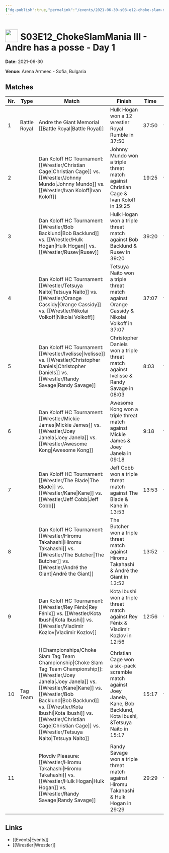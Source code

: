 ```yaml
---
{"dg-publish":true,"permalink":"/events/2021-06-30-s03-e12-choke-slam-mania-iii-andre-has-a-posse-day-1/","title":"S03E12_ChokeSlamMania III - Andre has a posse - Day 1","noteIcon":""}
---
```



# <img src="https://github.com/CptSpaulding1980/choke-slam-wrestling/releases/download/images/ChokeSlam.png" width="40" style="vertical-align:bottom; margin-right:8px;">**S03E12_ChokeSlamMania III - Andre has a posse - Day 1**

**Date:** 2021-06-30

**Venue:** Arena Armeec - Sofia, Bulgaria

## Matches

| Nr. | Type | Match | Finish | Time | Rating | Score |
|-----|------|-------|--------|------|--------|-------|
| 1 | Battle Royal | Andre the Giant Memorial [[Battle Royal\|Battle Royal]] | Hulk Hogan won a 12 wrestler Royal Rumble in  37:50 | 37:50 | ★★★★1/4 | 89 |
| 2 |  | Dan Koloff HC Tournament: [[Wrestler/Christian Cage\|Christian Cage]] vs. [[Wrestler/Johnny Mundo\|Johnny Mundo]] vs. [[Wrestler/Ivan Koloff\|Ivan Koloff]]  | Johnny Mundo won a triple threat match against Christian Cage & Ivan Koloff in  19:25 | 19:25 | ★★★★1/2 | 95 |
| 3 |  | Dan Koloff HC Tournament: [[Wrestler/Bob Backlund\|Bob Backlund]] vs. [[Wrestler/Hulk Hogan\|Hulk Hogan]] vs. [[Wrestler/Rusev\|Rusev]]  | Hulk Hogan won a triple threat match against Bob Backlund & Rusev  in  39:20 | 39:20 | ★★★★★★ | 105 |
| 4 |  | Dan Koloff HC Tournament: [[Wrestler/Tetsuya Naito\|Tetsuya Naito]] vs. [[Wrestler/Orange Cassidy\|Orange Cassidy]] vs. [[Wrestler/Nikolai Volkoff\|Nikolai Volkoff]] | Tetsuya Naito won a triple threat match against Orange Cassidy & Nikolai Volkoff in  37:07 | 37:07 | ★★★★3/4 | 97 |
| 5 |  | Dan Koloff HC Tournament: [[Wrestler/Ivelisse\|Ivelisse]] vs. [[Wrestler/Christopher Daniels\|Christopher Daniels]] vs. [[Wrestler/Randy Savage\|Randy Savage]] | Christopher Daniels won a triple threat match against Ivelisse & Randy Savage in  08:03 | 8:03 | ★★★1/2 | 77 |
| 6 |  | Dan Koloff HC Tournament: [[Wrestler/Mickie James\|Mickie James]] vs. [[Wrestler/Joey Janela\|Joey Janela]] vs. [[Wrestler/Awesome Kong\|Awesome Kong]] | Awesome Kong won a triple threat match against Mickie James & Joey Janela in  09:18 | 9:18 | ★★★1/4 | 72 |
| 7 |  | Dan Koloff HC Tournament: [[Wrestler/The Blade\|The Blade]] vs. [[Wrestler/Kane\|Kane]] vs. [[Wrestler/Jeff Cobb\|Jeff Cobb]] | Jeff Cobb won a triple threat match against The Blade & Kane in  13:53 | 13:53 | ★★★1/4 | 75 |
| 8 |  | Dan Koloff HC Tournament: [[Wrestler/Hiromu Takahashi\|Hiromu Takahashi]] vs. [[Wrestler/The Butcher\|The Butcher]] vs. [[Wrestler/André the Giant\|André the Giant]] | The Butcher won a triple threat match against Hiromu Takahashi & André the Giant in  13:52 | 13:52 | ★★★3/4 | 81 |
| 9 |  | Dan Koloff HC Tournament: [[Wrestler/Rey Fénix\|Rey Fénix]] vs. [[Wrestler/Kota Ibushi\|Kota Ibushi]] vs. [[Wrestler/Vladimir Kozlov\|Vladimir Kozlov]] | Kota Ibushi won a triple threat match against Rey Fénix & Vladimir Kozlov in  12:56 | 12:56 | ★★★1/4 | 74 |
| 10 | Tag Team | [[Championships/Choke Slam Tag Team Championship\|Choke Slam Tag Team Championship]]: [[Wrestler/Joey Janela\|Joey Janela]] vs. [[Wrestler/Kane\|Kane]] vs. [[Wrestler/Bob Backlund\|Bob Backlund]] vs. [[Wrestler/Kota Ibushi\|Kota Ibushi]] vs. [[Wrestler/Christian Cage\|Christian Cage]] vs. [[Wrestler/Tetsuya Naito\|Tetsuya Naito]] | Christian Cage won a six-pack scramble match against Joey Janela, Kane, Bob Backlund, Kota Ibushi, &Tetsuya Naito in  15:17 | 15:17 | ★★★★3/4 | 99 |
| 11 |  | Plovdiv Pleasure: [[Wrestler/Hiromu Takahashi\|Hiromu Takahashi]] vs. [[Wrestler/Hulk Hogan\|Hulk Hogan]] vs. [[Wrestler/Randy Savage\|Randy Savage]] | Randy Savage won a triple threat match against Hiromu Takahashi & Hulk Hogan in  29:29 | 29:29 | ★★★★★1/2 | 104 |

## Links
- [[Events\|Events]]
- [[Wrestler\|Wrestler]]
